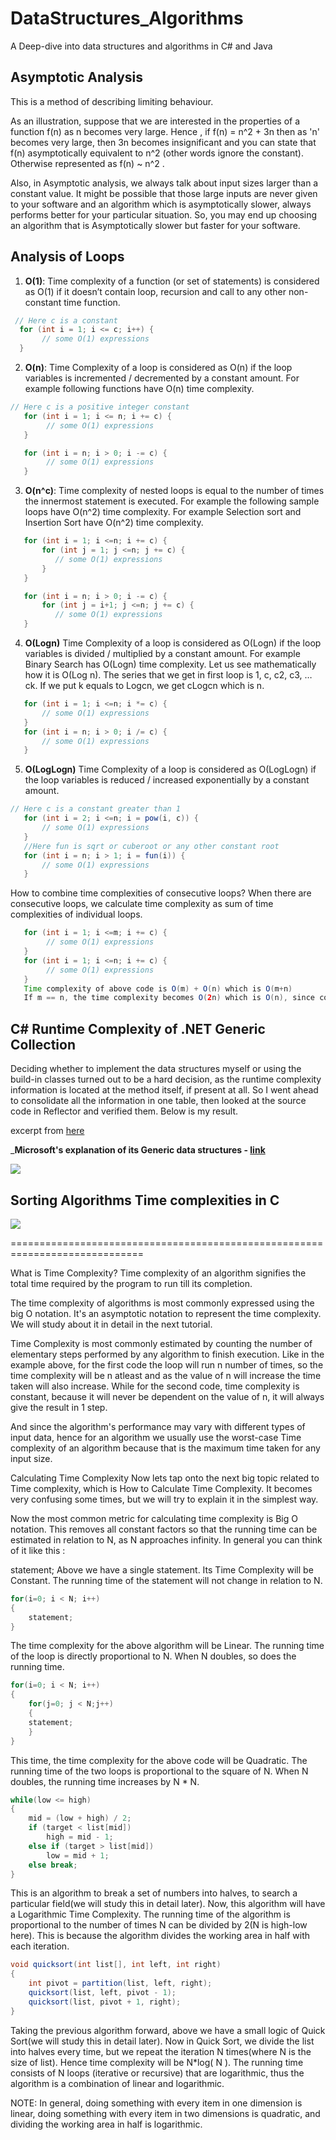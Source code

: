 # DataStructures_Algorithms

A Deep-dive into data structures and algorithms in C# and Java

## Asymptotic Analysis

This is a method of describing limiting behaviour.

As an illustration, suppose that we are interested in the properties of a function f(n) as n becomes very large. Hence , if f(n) = n^2 + 3n then as 'n' becomes very large, then 3n becomes insignificant and you can state that f(n) asymptotically equivalent to n^2 (other words ignore the constant). Otherwise represented as f(n) ~ n^2 .

Also, in Asymptotic analysis, we always talk about input sizes larger than a constant value. It might be possible that those large inputs are never given to your software and an algorithm which is asymptotically slower, always performs better for your particular situation. So, you may end up choosing an algorithm that is Asymptotically slower but faster for your software.

## Analysis of Loops

1. **O(1)**: Time complexity of a function (or set of statements) is considered as O(1) if it doesn’t contain loop, recursion and call to any other non-constant time function.

```java
 // Here c is a constant
  for (int i = 1; i <= c; i++) {
       // some O(1) expressions
  }
```

2. **O(n)**: Time Complexity of a loop is considered as O(n) if the loop variables is incremented / decremented by a constant amount. For example following functions have O(n) time complexity.

```java
// Here c is a positive integer constant
   for (int i = 1; i <= n; i += c) {
        // some O(1) expressions
   }

   for (int i = n; i > 0; i -= c) {
        // some O(1) expressions
   }
```

3. **O(n^c)**: Time complexity of nested loops is equal to the number of times the innermost statement is executed. For example the following sample loops have O(n^2) time complexity.
   For example Selection sort and Insertion Sort have O(n^2) time complexity.

```java
   for (int i = 1; i <=n; i += c) {
       for (int j = 1; j <=n; j += c) {
          // some O(1) expressions
       }
   }

   for (int i = n; i > 0; i -= c) {
       for (int j = i+1; j <=n; j += c) {
          // some O(1) expressions
   }
```

4. **O(Logn)** Time Complexity of a loop is considered as O(Logn) if the loop variables is divided / multiplied by a constant amount.
   For example Binary Search has O(Logn) time complexity. Let us see mathematically how it is O(Log n). The series that we get in first loop is 1, c, c2, c3, … ck. If we put k equals to Logcn, we get cLogcn which is n.

```java
   for (int i = 1; i <=n; i *= c) {
       // some O(1) expressions
   }
   for (int i = n; i > 0; i /= c) {
       // some O(1) expressions
   }
```

5. **O(LogLogn)** Time Complexity of a loop is considered as O(LogLogn) if the loop variables is reduced / increased exponentially by a constant amount.

```java
// Here c is a constant greater than 1
   for (int i = 2; i <=n; i = pow(i, c)) {
       // some O(1) expressions
   }
   //Here fun is sqrt or cuberoot or any other constant root
   for (int i = n; i > 1; i = fun(i)) {
       // some O(1) expressions
   }
```

How to combine time complexities of consecutive loops?
When there are consecutive loops, we calculate time complexity as sum of time complexities of individual loops.

```java
   for (int i = 1; i <=m; i += c) {
        // some O(1) expressions
   }
   for (int i = 1; i <=n; i += c) {
        // some O(1) expressions
   }
   Time complexity of above code is O(m) + O(n) which is O(m+n)
   If m == n, the time complexity becomes O(2n) which is O(n), since constants are ignored.
```

## C# Runtime Complexity of .NET Generic Collection

Deciding whether to implement the data structures myself or using the build-in classes turned out to be a hard decision, as the runtime complexity information is located at the method itself, if present at all. So I went ahead to consolidate all the information in one table, then looked at the source code in Reflector and verified them. Below is my result.

excerpt from [here](http://c-sharp-snippets.blogspot.com/2010/03/runtime-complexity-of-net-generic.html)

___Microsoft's explanation of its Generic data structures - [link](https://docs.microsoft.com/en-us/dotnet/standard/collections/)__

![](https://github.com/anandr781/DSA/blob/master/C%23_Collections.png)

## Sorting Algorithms Time complexities in C

![](https://github.com/anandr781/DSA/blob/master/Sorting%20Algorithm_TimeComplexity.png)


=============================================================================

What is Time Complexity?
Time complexity of an algorithm signifies the total time required by the program to run till its completion.

The time complexity of algorithms is most commonly expressed using the big O notation. It's an asymptotic notation to represent the time complexity. We will study about it in detail in the next tutorial.

Time Complexity is most commonly estimated by counting the number of elementary steps performed by any algorithm to finish execution. Like in the example above, for the first code the loop will run n number of times, so the time complexity will be n atleast and as the value of n will increase the time taken will also increase. While for the second code, time complexity is constant, because it will never be dependent on the value of n, it will always give the result in 1 step.

And since the algorithm's performance may vary with different types of input data, hence for an algorithm we usually use the worst-case Time complexity of an algorithm because that is the maximum time taken for any input size.

Calculating Time Complexity
Now lets tap onto the next big topic related to Time complexity, which is How to Calculate Time Complexity. It becomes very confusing some times, but we will try to explain it in the simplest way.

Now the most common metric for calculating time complexity is Big O notation. This removes all constant factors so that the running time can be estimated in relation to N, as N approaches infinity. In general you can think of it like this :

statement;
Above we have a single statement. Its Time Complexity will be Constant. The running time of the statement will not change in relation to N.

```java
for(i=0; i < N; i++)
{
    statement;
}
```
The time complexity for the above algorithm will be Linear. The running time of the loop is directly proportional to N. When N doubles, so does the running time.

```java
for(i=0; i < N; i++) 
{
    for(j=0; j < N;j++)
    { 
    statement;
    }
}
```
This time, the time complexity for the above code will be Quadratic. The running time of the two loops is proportional to the square of N. When N doubles, the running time increases by N * N.

```java
while(low <= high) 
{
    mid = (low + high) / 2;
    if (target < list[mid])
        high = mid - 1;
    else if (target > list[mid])
        low = mid + 1;
    else break;
}
```
This is an algorithm to break a set of numbers into halves, to search a particular field(we will study this in detail later). Now, this algorithm will have a Logarithmic Time Complexity. The running time of the algorithm is proportional to the number of times N can be divided by 2(N is high-low here). This is because the algorithm divides the working area in half with each iteration.

```java
void quicksort(int list[], int left, int right)
{
    int pivot = partition(list, left, right);
    quicksort(list, left, pivot - 1);
    quicksort(list, pivot + 1, right);
}

``` 
Taking the previous algorithm forward, above we have a small logic of Quick Sort(we will study this in detail later). Now in Quick Sort, we divide the list into halves every time, but we repeat the iteration N times(where N is the size of list). Hence time complexity will be N*log( N ). The running time consists of N loops (iterative or recursive) that are logarithmic, thus the algorithm is a combination of linear and logarithmic.

NOTE: In general, doing something with every item in one dimension is linear, doing something with every item in two dimensions is quadratic, and dividing the working area in half is logarithmic.

